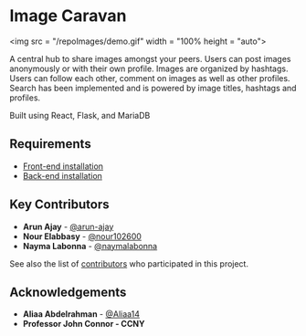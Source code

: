 # Image Caravan

<img src = "/repoImages/demo.gif" width = "100% height = "auto">

<p>
A central hub to share images amongst your peers. Users can post images anonymously or with their own profile.
Images are organized by hashtags. Users can follow each other, comment on images as well as other profiles.
Search has been implemented and is powered by image titles, hashtags and profiles. 


Built using React, Flask, and MariaDB
</p>


## Requirements
- [Front-end installation](https://github.com/arun-ajay/ImageCaravan/blob/master/client/README.md)
- [Back-end installation](https://github.com/arun-ajay/ImageCaravan/blob/master/server/README.md)




## Key Contributors
- **Arun Ajay** - [@arun-ajay](https://github.com/arun-ajay)
- **Nour Elabbasy** - [@nour102600](https://github.com/nour102600)
- **Nayma Labonna** - [@naymalabonna](https://github.com/naymalabonna)


See also the list of [contributors](https://github.com/arun-ajay/ImageCaravan/graphs/contributors) who participated in this project.

## Acknowledgements
- **Aliaa Abdelrahman** - [@Aliaa14](https://github.com/Aliaa14)
- **Professor John Connor - CCNY**



